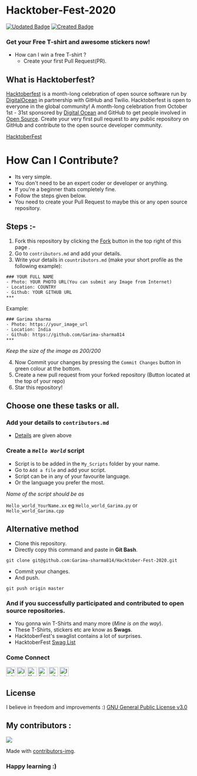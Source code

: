 # Hacktober-Fest-2020
[![Updated Badge](https://badges.pufler.dev/updated/Garima-sharma814/Hacktober-Fest-2020)](https://github.com/Garima-sharma814/Hacktober-Fest-2020)
[![Created Badge](https://badges.pufler.dev/created/Garima-sharma814/Hacktober-Fest-2020)](https://Garima-sharma814/Hacktober-Fest-2020)
### Get your Free T-shirt and awesome stickers now!

- How can I win a free T-shirt ? 
  -  Create your first Pull Request(PR).

## What is Hacktoberfest?
[Hacktoberfest](https://hacktoberfest.digitalocean.com/) is a month-long celebration of open source software run by [DigitalOcean](https://hacktoberfest.digitalocean.com/) in partnership with GitHub and Twilio. Hacktoberfest is open to everyone in the global community! A month-long celebration from October 1st - 31st sponsored by [Digital Ocean](https://hacktoberfest.digitalocean.com/) and GitHub to get people involved in [Open Source](https://github.com/open-source). Create your very first pull request to any public repository on GitHub and contribute to the open source developer community.

[HacktoberFest](https://hacktoberfest.digitalocean.com/)

# How Can I Contribute? 
- Its very simple.
- You don't need to be an expert coder or developer or anything. 
- If you're a beginner thats completely fine.
- Follow the steps given below.
- You need to create your Pull Request to maybe this or any open source repository.
## Steps :-
1. Fork this repository by clicking the [Fork](https://github.com/Garima-sharma814/Hacktober-Fest-2020/fork) button in the top right of this page .
2. Go to `contributors.md` and add your details.
3. Write your details in `countributors.md` (make your short profile as the following example):
```
### YOUR FULL NAME
- Photo: YOUR PHOTO URL(You can submit any Image from Internet)
- Location: COUNTRY
- Github: YOUR GITHUB URL
***
```
Example:

```
### Garima sharma 
- Photo: https://your_image_url
- Location: India
- Github: https://github.com/Garima-sharma814
***
```
*Keep the size of the image as 200/200*

4. Now Commit your changes by pressing the `Commit Changes` button in green colour at the bottom.
5. Create a new pull request from your forked repository (Button located at the top of your repo)
6. Star this repository!

## Choose one these tasks or all.
### Add your details to `contributors.md`
- [Details](#Steps-:-) are given above 

### Create a *`Hello World`* script 
- Script is to be added in the `My_Scripts` folder by your name.
- Go to `Add a file` and add your script.
- Script can be in any of your favourite language.
- Or the language you prefer the most.

*Name of the script should be as*

`Hello_world_YourName.xx` eg `Hello_world_Garima.py` or `Hello_world_Garima.cpp`


## Alternative method 
- Clone this repository.
- Directly copy this command and paste in **Git Bash**.
```
git clone git@github.com:Garima-sharma814/Hacktober-Fest-2020.git
```
- Commit your changes.
- And push.
``` 
git push origin master
``` 
### And if you successfully participated and contributed to open source repositories.
 - You gonna win T-Shirts and many more (*Mine is on the way*).
 - These T-Shirts, stickers etc are know as **Swags**.
 - HacktoberFest's swaglist contains a lot of surprises.
 - HacktoberFest [Swag List](https://hacktoberfestswaglist.com/) 

### Come Connect  
[<img src='https://cdn.jsdelivr.net/npm/simple-icons@3.0.1/icons/twitter.svg' alt='twitter' height='25'>](https://twitter.com/garimavatss) 
[<img src='https://cdn.jsdelivr.net/npm/simple-icons@3.0.1/icons/instagram.svg' alt='instagram' height='25'>](https://www.instagram.com/garima.vatss/?r=nametag) 
[<img src='https://cdn.jsdelivr.net/npm/simple-icons@3.0.1/icons/youtube.svg' alt='YouTube' height='25'>](https://www.youtube.com/channel/UCheHxaUY0R5NWDDXLa5siWQ?view_as=subscriber) 
[<img src='https://cdn.jsdelivr.net/npm/simple-icons@3.0.1/icons/facebook.svg' alt='facebook' height='25'>](https://m.me/garima.vats.143) 
[<img src='https://cdn.jsdelivr.net/npm/simple-icons@3.0.1/icons/github.svg' alt='github' height='25'>](https://github.com/Garima-sharma814) 
[<img src='https://simpleicons.org/icons/linkedin.svg' alt='linkedin' height='25'>](https://www.linkedin.com/in/garima-sharma-6621701b3) 
</a>
<br>

## License 
I believe in freedom and improvements :) [GNU General Public License v3.0](https://github.com/Garima-sharma814/Hacktober-Fest-2020/blob/master/LICENSE)

## My contributors :
<a href="https://github.com/Garima-sharma814/Hacktober-Fest-2020/graphs/contributors">
  <img src="https://contributors-img.web.app/image?repo=Garima-sharma814/Hacktober-Fest-2020" />
</a>

Made with [contributors-img](https://contributors-img.web.app).
  
</a>

### Happy learning :)
